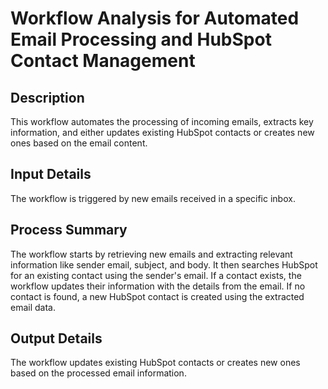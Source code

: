 # Workflow Analysis for Automated Email Processing and HubSpot Contact Management

## Description
This workflow automates the processing of incoming emails, extracts key information, and either updates existing HubSpot contacts or creates new ones based on the email content.

## Input Details
The workflow is triggered by new emails received in a specific inbox.

## Process Summary
The workflow starts by retrieving new emails and extracting relevant information like sender email, subject, and body. It then searches HubSpot for an existing contact using the sender's email. If a contact exists, the workflow updates their information with the details from the email. If no contact is found, a new HubSpot contact is created using the extracted email data.

## Output Details
The workflow updates existing HubSpot contacts or creates new ones based on the processed email information.
